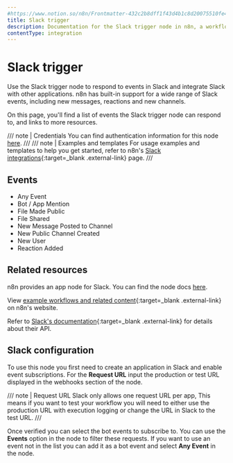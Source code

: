 ```yaml
---
#https://www.notion.so/n8n/Frontmatter-432c2b8dff1f43d4b1c8d20075510fe4
title: Slack trigger
description: Documentation for the Slack trigger node in n8n, a workflow automation platform. Includes details of operations and configuration, and links to examples and credentials information.
contentType: integration
---
```

# Slack trigger

Use the Slack trigger node to respond to events in Slack and integrate Slack with other applications. n8n has built-in support for a wide range of Slack events, including new messages, reactions and new channels.

On this page, you'll find a list of events the Slack trigger node can respond to, and links to more resources.

///  note  | Credentials
You can find authentication information for this node [here](/integrations/builtin/credentials/slack/).
///
///  note  | Examples and templates
For usage examples and templates to help you get started, refer to n8n's [Slack integrations](https://n8n.io/integrations/slack-trigger/){:target=_blank .external-link} page.
///
## Events

* Any Event
* Bot / App Mention
* File Made Public
* File Shared
* New Message Posted to Channel
* New Public Channel Created
* New User
* Reaction Added

## Related resources

n8n provides an app node for Slack. You can find the node docs [here](/integrations/builtin/app-nodes/n8n-nodes-base.slack/).

View [example workflows and related content](https://n8n.io/integrations/slack-trigger/){:target=_blank .external-link} on n8n's website.

Refer to [Slack's documentation](https://api.slack.com/apis/connections/events-api){:target=_blank .external-link} for details about their API.

## Slack configuration

To use this node you first need to create an application in Slack and enable event subscriptions. For the **Request URL** input the production or test URL displayed in the webhooks section of the node.

///  note  | Request URL
Slack only allows one request URL per app, This means if you want to test your workflow you will need to either use the production URL with execution logging or change the URL in Slack to the test URL.
///

Once verified you can select the bot events to subscribe to. You can use the **Events** option in the node to filter these requests. If you want to use an event not in the list you can add it as a bot event and select **Any Event** in the node.

